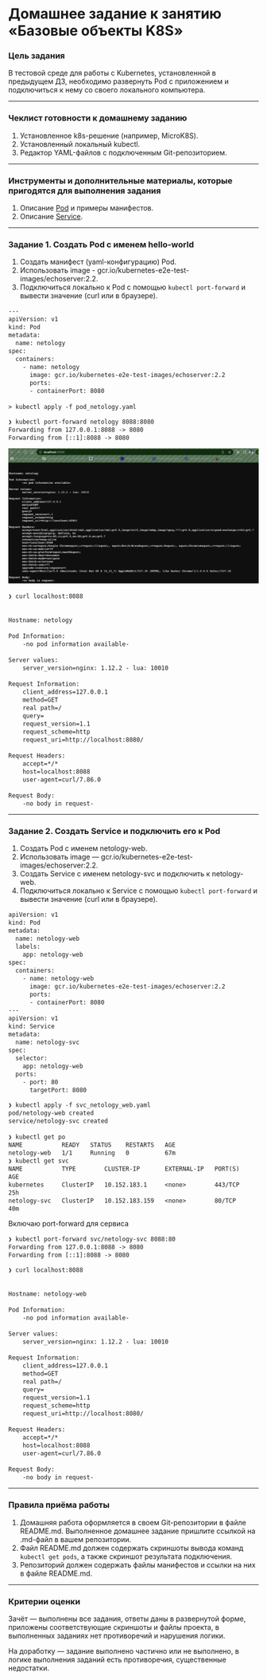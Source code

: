 # Домашнее задание к занятию «Базовые объекты K8S»

### Цель задания

В тестовой среде для работы с Kubernetes, установленной в предыдущем ДЗ, необходимо развернуть Pod с приложением и подключиться к нему со своего локального компьютера. 

------

### Чеклист готовности к домашнему заданию

1. Установленное k8s-решение (например, MicroK8S).
2. Установленный локальный kubectl.
3. Редактор YAML-файлов с подключенным Git-репозиторием.

------

### Инструменты и дополнительные материалы, которые пригодятся для выполнения задания

1. Описание [Pod](https://kubernetes.io/docs/concepts/workloads/pods/) и примеры манифестов.
2. Описание [Service](https://kubernetes.io/docs/concepts/services-networking/service/).

------

### Задание 1. Создать Pod с именем hello-world

1. Создать манифест (yaml-конфигурацию) Pod.
2. Использовать image - gcr.io/kubernetes-e2e-test-images/echoserver:2.2.
3. Подключиться локально к Pod с помощью `kubectl port-forward` и вывести значение (curl или в браузере).
```
---
apiVersion: v1
kind: Pod
metadata:
  name: netology
spec:
  containers:
    - name: netology
      image: gcr.io/kubernetes-e2e-test-images/echoserver:2.2
      ports:
      - containerPort: 8080

> kubectl apply -f pod_netology.yaml
```

```
❯ kubectl port-forward netology 8088:8080
Forwarding from 127.0.0.1:8088 -> 8080
Forwarding from [::1]:8088 -> 8080
```

![curl web](./pics/pic1.png)

```
❯ curl localhost:8088


Hostname: netology

Pod Information:
	-no pod information available-

Server values:
	server_version=nginx: 1.12.2 - lua: 10010

Request Information:
	client_address=127.0.0.1
	method=GET
	real path=/
	query=
	request_version=1.1
	request_scheme=http
	request_uri=http://localhost:8080/

Request Headers:
	accept=*/*  
	host=localhost:8088  
	user-agent=curl/7.86.0  

Request Body:
	-no body in request-

```


------

### Задание 2. Создать Service и подключить его к Pod

1. Создать Pod с именем netology-web.
2. Использовать image — gcr.io/kubernetes-e2e-test-images/echoserver:2.2.
3. Создать Service с именем netology-svc и подключить к netology-web.
4. Подключиться локально к Service с помощью `kubectl port-forward` и вывести значение (curl или в браузере).
```
apiVersion: v1
kind: Pod
metadata:
  name: netology-web
  labels:
    app: netology-web
spec:
  containers:
    - name: netology-web
      image: gcr.io/kubernetes-e2e-test-images/echoserver:2.2
      ports:
      - containerPort: 8080
---
apiVersion: v1
kind: Service
metadata:
  name: netology-svc
spec:
  selector:
    app: netology-web
  ports:
    - port: 80
      targetPort: 8080
```
```
❯ kubectl apply -f svc_netology_web.yaml
pod/netology-web created
service/netology-svc created

❯ kubectl get po
NAME           READY   STATUS    RESTARTS   AGE
netology-web   1/1     Running   0          67m
❯ kubectl get svc
NAME           TYPE        CLUSTER-IP       EXTERNAL-IP   PORT(S)   AGE
kubernetes     ClusterIP   10.152.183.1     <none>        443/TCP   25h
netology-svc   ClusterIP   10.152.183.159   <none>        80/TCP    40m
```

Включаю port-forward для сервиса
```
❯ kubectl port-forward svc/netology-svc 8088:80
Forwarding from 127.0.0.1:8088 -> 8080
Forwarding from [::1]:8088 -> 8080
```


```
❯ curl localhost:8088


Hostname: netology-web

Pod Information:
	-no pod information available-

Server values:
	server_version=nginx: 1.12.2 - lua: 10010

Request Information:
	client_address=127.0.0.1
	method=GET
	real path=/
	query=
	request_version=1.1
	request_scheme=http
	request_uri=http://localhost:8080/

Request Headers:
	accept=*/*  
	host=localhost:8088  
	user-agent=curl/7.86.0  

Request Body:
	-no body in request-
```
------

### Правила приёма работы

1. Домашняя работа оформляется в своем Git-репозитории в файле README.md. Выполненное домашнее задание пришлите ссылкой на .md-файл в вашем репозитории.
2. Файл README.md должен содержать скриншоты вывода команд `kubectl get pods`, а также скриншот результата подключения.
3. Репозиторий должен содержать файлы манифестов и ссылки на них в файле README.md.

------

### Критерии оценки
Зачёт — выполнены все задания, ответы даны в развернутой форме, приложены соответствующие скриншоты и файлы проекта, в выполненных заданиях нет противоречий и нарушения логики.

На доработку — задание выполнено частично или не выполнено, в логике выполнения заданий есть противоречия, существенные недостатки.
